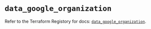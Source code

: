 # `data_google_organization`

Refer to the Terraform Registory for docs: [`data_google_organization`](https://registry.terraform.io/providers/hashicorp/google-beta/5.29.0/docs/data-sources/google_organization).
